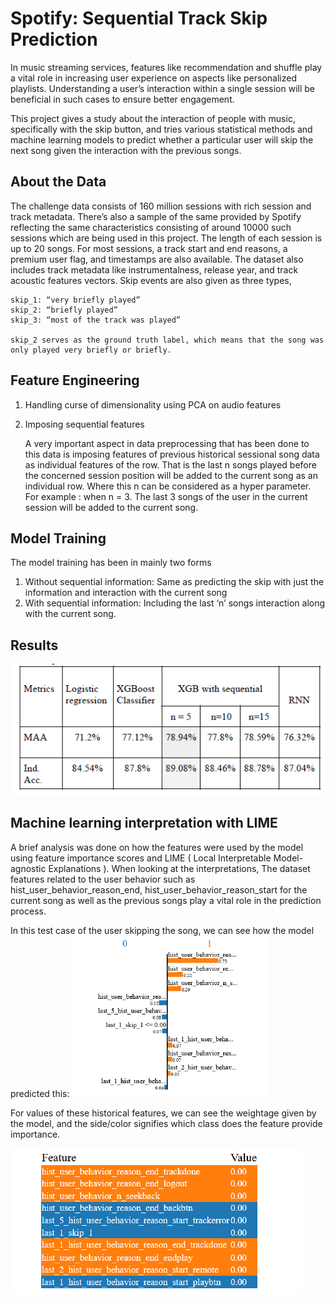 # Spotify: Sequential Track Skip Prediction 

In music streaming services, features like recommendation and shuffle
play a vital role in increasing user experience on aspects like
personalized playlists. Understanding a user’s interaction within a single
session will be beneficial in such cases to ensure better engagement.

This project gives a study about the interaction of people with music,
specifically with the skip button, and tries various statistical methods
and machine learning models to predict whether a particular user will
skip the next song given the interaction with the previous songs.

## About the Data
The challenge data consists of 160 million sessions with rich session and
track metadata. There’s also a sample of the same provided by Spotify
reflecting the same characteristics consisting of around 10000 such
sessions which are being used in this project.
The length of each session is up to 20 songs. For most sessions, a track
start and end reasons, a premium user flag, and timestamps are also
available. The dataset also includes track metadata like instrumentalness,
release year, and track acoustic features vectors.
Skip events are also given as three types,
    
    skip_1: “very briefly played”
    skip_2: “briefly played”
    skip_3: “most of the track was played”
    
    skip_2 serves as the ground truth label, which means that the song was
    only played very briefly or briefly.
    
## Feature Engineering 

 1. Handling curse of dimensionality using PCA on audio features
 2. Imposing sequential features
 
    A very important aspect in data preprocessing that has been done to this
    data is imposing features of previous historical sessional song data as
    individual features of the row. That is the last n songs played before the
    concerned session position will be added to the current song as an
    individual row. Where this n can be considered as a hyper parameter.
    For example : when n = 3. The last 3 songs of the user in the current
    session will be added to the current song.
    
## Model Training 

The model training has been in mainly two forms

1. Without sequential information: Same as predicting the skip with
just the information and interaction with the current song
2. With sequential information: Including the last ‘n’ songs
interaction along with the current song.

## Results 
![Evaluation](https://github.com/karthikrayan/spotify-track-skip-prediction/blob/main/Images/Results.png)

## Machine learning interpretation with LIME 

A brief analysis was done on how the features were used by the model
using feature importance scores and LIME ( Local Interpretable
Model-agnostic Explanations ). When looking at the interpretations,
The dataset features related to the user behavior such as
hist_user_behavior_reason_end, hist_user_behavior_reason_start for the
current song as well as the previous songs play a vital role in the
prediction process.

In this test case of the user skipping the song, we can see how the model
predicted this:
![lime1](https://github.com/karthikrayan/spotify-track-skip-prediction/blob/main/Images/Lime1.png)

For values of these historical features, we can see the weightage given
by the model, and the side/color signifies which class does the feature
provide importance.

![lime2](https://github.com/karthikrayan/spotify-track-skip-prediction/blob/main/Images/Lime2.png)
